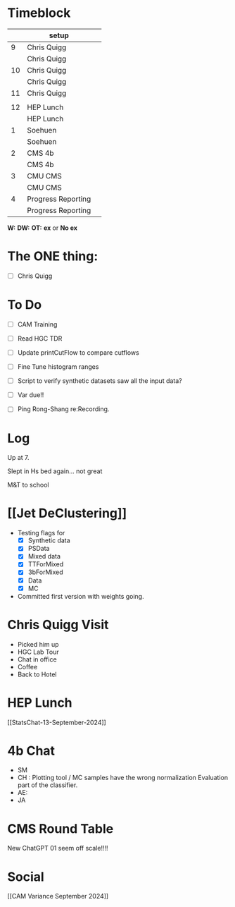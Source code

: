 # Timeblock

|     | setup              |     |
| --- | ------------------ | --- |
| 9   | Chris Quigg        |     |
|     | Chris Quigg        |     |
| 10  | Chris Quigg        |     |
|     | Chris Quigg        |     |
| 11  | Chris Quigg        |     |
|     |                    |     |
| 12  | HEP Lunch          |     |
|     | HEP Lunch          |     |
| 1   | Soehuen            |     |
|     | Soehuen            |     |
| 2   | CMS 4b             |     |
|     | CMS 4b             |     |
| 3   | CMU CMS            |     |
|     | CMU CMS            |     |
| 4   | Progress Reporting |     |
|     | Progress Reporting |     |

**W:**
**DW:**
**OT:**
**ex** or **No ex**

# The ONE thing: 
- [ ] Chris Quigg


# To Do
- [ ] CAM Training
- [ ] Read HGC TDR
- [ ] Update printCutFlow to compare cutflows
- [ ] Fine Tune histogram ranges
- [ ] Script to verify synthetic datasets saw all the input data?
- [ ] Var due!!
- [ ] Ping Rong-Shang re:Recording. 


# Log

Up at 7. 

Slept in Hs bed again... not great

M&T to school

# [[Jet DeClustering]]
- Testing flags for 
	- [x] Synthetic data
	- [x] PSData
	- [x] Mixed data
	- [x] TTForMixed
	- [x] 3bForMixed
	- [x] Data
	- [x] MC
- Committed first version with weights going.

# Chris Quigg Visit
- Picked him up
- HGC Lab Tour
- Chat in office
- Coffee
- Back to Hotel

# HEP Lunch


[[StatsChat-13-September-2024]]

# 4b Chat
- SM
- CH : Plotting tool / MC samples have the wrong normalization
	 Evaluation part of the classifier.
- AE: 
- JA

# CMS Round Table


New ChatGPT 01 seem off scale!!!!

# Social


[[CAM Variance September 2024]]


